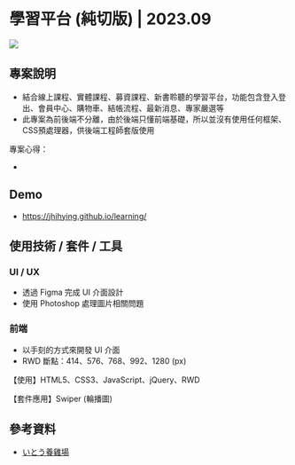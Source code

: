 # 學習平台 (純切版) | 2023.09
![](https://i.imgur.com/VJu04t7.png)

## 專案說明
- 結合線上課程、實體課程、募資課程、新書聆聽的學習平台，功能包含登入登出、會員中心、購物車、結帳流程、最新消息、專家嚴選等
- 此專案為前後端不分離，由於後端只懂前端基礎，所以並沒有使用任何框架、CSS預處理器，供後端工程師套版使用

專案心得：

- 


## Demo
- https://jhihying.github.io/learning/

## 使用技術 / 套件 / 工具
### UI / UX
- 透過 Figma 完成 UI 介面設計
- 使用 Photoshop 處理圖片相關問題


### 前端
- 以手刻的方式來開發 UI 介面
- RWD 斷點：414、576、768、992、1280 (px)

【使用】HTML5、CSS3、JavaScript、jQuery、RWD

【套件應用】Swiper (輪播圖)


## 參考資料
- [いとう養雞場](http://ito-eggfarm.com/)
